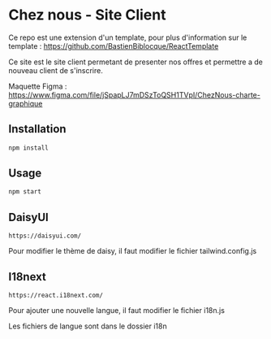 # Chez nous - Site Client

Ce repo est une extension d'un template, pour plus d'information sur le template :
https://github.com/BastienBiblocque/ReactTemplate

Ce site est le site client permetant de presenter nos offres et permettre a de nouveau client de s'inscrire.

Maquette Figma : https://www.figma.com/file/jSpapLJ7mDSzToQSH1TVpI/ChezNous-charte-graphique

## Installation

```bash
npm install
```

## Usage

```bash
npm start
```

## DaisyUI
```
https://daisyui.com/
```

Pour modifier le thème de daisy, il faut modifier le fichier tailwind.config.js


## I18next
```
https://react.i18next.com/
```

Pour ajouter une nouvelle langue, il faut modifier le fichier i18n.js

Les fichiers de langue sont dans le dossier i18n
